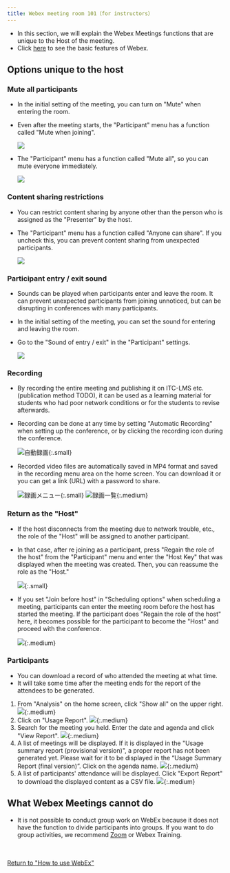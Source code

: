 ```yaml
---
title: Webex meeting room 101（for instructors）
---
```


* In this section, we will explain the Webex Meetings functions that are unique to the Host of the meeting.
* Click <a href="../do_meeting/" target="_blank">here</a> to see the basic features of Webex.

## Options unique to the host

### Mute all participants

* In the initial setting of the meeting, you can turn on "Mute" when entering the room.
* Even after the meeting starts, the "Participant" menu has a function called "Mute when joining".

	![](img/webex_mute_on_join.png)	

* The "Participant" menu has a function called "Mute all", so you can mute everyone immediately.

	![](img/webex_all_mute.png)

### Content sharing restrictions

* You can restrict content sharing by anyone other than the person who is assigned as the "Presenter" by the host.
* The "Participant" menu has a function called "Anyone can share". If you uncheck this, you can prevent content sharing from unexpected participants.

	![](img/webex_share_all.png)

### Participant entry / exit sound

* Sounds can be played when participants enter and leave the room. It can prevent unexpected participants from joining unnoticed, but can be disrupting in conferences with many participants.
* In the initial setting of the meeting, you can set the sound for entering and leaving the room.
* Go to the "Sound of entry / exit" in the "Participant" settings.

	![](img/webex_sound_on_join.png)

### Recording

* By recording the entire meeting and publishing it on ITC-LMS etc. (publication method TODO), it can be used as a learning material for students who had poor network conditions or for the students to revise afterwards.
* Recording can be done at any time by setting "Automatic Recording" when setting up the conference, or by clicking the recording icon during the conference.

	![自動録画](img/webex_meeting_auto_record.png){:.small}

* Recorded video files are automatically saved in MP4 format and saved in the recording menu area on the home screen. You can download it or you can get a link (URL) with a password to share.

	![録画メニュー](img/webex_meeting_record_1.png){:.small}
	![録画一覧](img/webex_meeting_record_2.png){:.medium}

### Return as the "Host"

* If the host disconnects from the meeting due to network trouble, etc., the role of the  "Host" will be assigned to another participant.
* In that case, after re joining as a participant, press "Regain the role of the host" from the "Participant" menu and enter the "Host Key" that was displayed when the meeting was created. Then, you can reassume the role as the "Host."

	![](img/webex_participants_regain_host.png){:.small}

* If you set "Join before host" in "Scheduling options" when scheduling a meeting, participants can enter the meeting room before the host has started the meeting. If the participant does "Regain the role of the host" here, it becomes possible for the participant to become the "Host" and proceed with the conference.

	![](img/webex_meetings_join_before_host.png){:.medium}

### Participants

* You can download a record of who attended the meeting at what time.
* It will take some time after the meeting ends for the report of the attendees to be generated.

1. From "Analysis" on the home screen, click "Show all" on the upper right.
![](img/webex_participants_list_1.png){:.medium}
1. Click on "Usage Report".
![](img/webex_participants_list_2.png){:.medium}
1. Search for the meeting you held. Enter the date and agenda and click "View Report".
![](img/webex_participants_list_3.png){:.medium}
1. A list of meetings will be displayed. If it is displayed in the "Usage summary report (provisional version)", a proper report has not been generated yet. Please wait for it to be displayed in the “Usage Summary Report (final version)”. Click on the agenda name.
![](img/webex_participants_list_4.png){:.medium}
1. A list of participants' attendance will be displayed. Click "Export Report" to download the displayed content as a CSV file.
![](img/webex_participants_list_5.png){:.medium}

## What Webex Meetings cannot do 

* It is not possible to conduct group work on WebEx because it does not have the function to divide participants into groups. If you want to do group activities, we recommend <a href="/en/zoom/" target="_blank">Zoom</a> or Webex Training.



<br>
<br>
<a href="../index/" target="_blank">Return to "How to use WebEx"</a>




